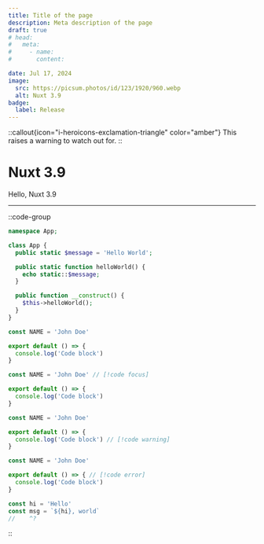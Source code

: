 ```yaml
---
title: Title of the page
description: Meta description of the page
draft: true
# head:
#   meta:
#     - name:
#       content:

date: Jul 17, 2024
image:
  src: https://picsum.photos/id/123/1920/960.webp
  alt: Nuxt 3.9
badge:
  label: Release
---
```


::callout{icon="i-heroicons-exclamation-triangle" color="amber"}
This raises a warning to watch out for.
::

# Nuxt 3.9

Hello, Nuxt 3.9

---

<!-- ## The Title is {{ $doc.title }} and customVariable is {{ $doc.customVariable || 'defaultValue' }} -->

::code-group
```php [file.php]{4}
namespace App;

class App {
  public static $message = 'Hello World';

  public static function helloWorld() {
    echo static::$message;
  }

  public function __construct() {
    $this->helloWorld();
  }
}
```

```ts [highlight.ts]{1,3-5}
const NAME = 'John Doe'

export default () => {
  console.log('Code block')
}
```

```ts [focus.ts]
const NAME = 'John Doe' // [!code focus]

export default () => {
  console.log('Code block')
}
```

```ts [warning.ts]
const NAME = 'John Doe'

export default () => {
  console.log('Code block') // [!code warning]
}
```

```ts [error.ts]
const NAME = 'John Doe'

export default () => { // [!code error]
  console.log('Code block')
}
```

```ts [twoslash.ts] twoslash
const hi = 'Hello'
const msg = `${hi}, world`
//    ^?
```
::
